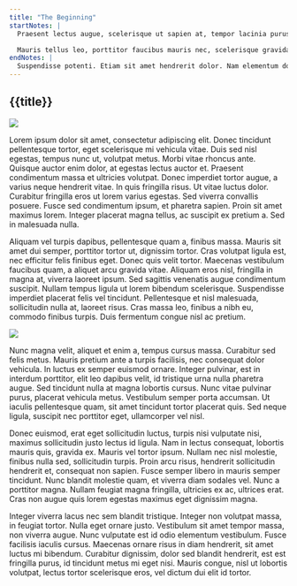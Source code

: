 ```yaml
---
title: "The Beginning"
startNotes: |
  Praesent lectus augue, scelerisque ut sapien at, tempor lacinia purus. Sed risus mi, tempor nec varius ac, molestie id justo. Etiam ullamcorper sodales velit at placerat. Proin vel sem finibus, sagittis turpis quis, porttitor sapien. Pellentesque vulputate sit amet nibh sit amet egestas. Duis viverra magna eros, a porttitor mi ullamcorper quis. Aenean vel faucibus ipsum, id feugiat velit. Maecenas fringilla, mi eu ornare ultrices, ex tellus semper magna, a tincidunt risus nulla nec nisl. Aenean eget dapibus ante. Integer in sem ligula. Suspendisse vitae enim a nunc scelerisque ullamcorper. Etiam suscipit ligula vitae lorem auctor aliquam. Sed sagittis velit ac tortor auctor gravida. Nullam vitae orci quis mi tincidunt pharetra. Sed vel turpis a dolor semper pellentesque. Vestibulum ante ipsum primis in faucibus orci luctus et ultrices posuere cubilia curae;

  Mauris tellus leo, porttitor faucibus mauris nec, scelerisque gravida nulla. Aliquam erat volutpat. Fusce ut varius mi, vitae condimentum mi. Sed laoreet consectetur volutpat. Nullam tempor est at rutrum fringilla. Integer vel ornare lacus, ac mattis quam. Vivamus id aliquet lorem, consequat mattis ligula. Pellentesque habitant morbi tristique senectus et netus et malesuada fames ac turpis egestas. In lacinia lacus et erat interdum feugiat. Integer dignissim ultrices turpis, vel molestie dui laoreet quis. Nulla tincidunt nibh sit amet mi gravida finibus id nec nunc. Nam elit nulla, commodo et tristique non, sollicitudin at enim.
endNotes: |
  Suspendisse potenti. Etiam sit amet hendrerit dolor. Nam elementum dolor lectus, vitae efficitur mi sagittis at. Duis hendrerit velit sed ante lacinia maximus. Cras eget fringilla dui. Vestibulum tincidunt arcu ac enim venenatis, eget rutrum urna ultricies. Nullam cursus maximus varius. Fusce molestie in leo et ultricies. Sed sem metus, vestibulum quis est quis, volutpat bibendum diam.
---
```


## {{title}}

<img class="mx-auto my-3" src="https://placehold.co/900x200">

Lorem ipsum dolor sit amet, consectetur adipiscing elit. Donec tincidunt pellentesque tortor, eget scelerisque mi vehicula vitae. Duis sed nisl egestas, tempus nunc ut, volutpat metus. Morbi vitae rhoncus ante. Quisque auctor enim dolor, at egestas lectus auctor et. Praesent condimentum massa et ultricies volutpat. Donec imperdiet tortor augue, a varius neque hendrerit vitae. In quis fringilla risus. Ut vitae luctus dolor. Curabitur fringilla eros ut lorem varius egestas. Sed viverra convallis posuere. Fusce sed condimentum ipsum, et pharetra sapien. Proin sit amet maximus lorem. Integer placerat magna tellus, ac suscipit ex pretium a. Sed in malesuada nulla.

Aliquam vel turpis dapibus, pellentesque quam a, finibus massa. Mauris sit amet dui semper, porttitor tortor ut, dignissim tortor. Cras volutpat ligula est, nec efficitur felis finibus eget. Donec quis velit tortor. Maecenas vestibulum faucibus quam, a aliquet arcu gravida vitae. Aliquam eros nisl, fringilla in magna at, viverra laoreet ipsum. Sed sagittis venenatis augue condimentum suscipit. Nullam tempus ligula ut lorem bibendum scelerisque. Suspendisse imperdiet placerat felis vel tincidunt. Pellentesque et nisl malesuada, sollicitudin nulla at, laoreet risus. Cras massa leo, finibus a nibh eu, commodo finibus turpis. Duis fermentum congue nisl ac pretium.

<img class="pull-left me-3" src="https://placehold.co/600x400">

Nunc magna velit, aliquet et enim a, tempus cursus massa. Curabitur sed felis metus. Mauris pretium ante a turpis facilisis, nec consequat dolor vehicula. In luctus ex semper euismod ornare. Integer pulvinar, est in interdum porttitor, elit leo dapibus velit, id tristique urna nulla pharetra augue. Sed tincidunt nulla at magna lobortis cursus. Nunc vitae pulvinar purus, placerat vehicula metus. Vestibulum semper porta accumsan. Ut iaculis pellentesque quam, sit amet tincidunt tortor placerat quis. Sed neque ligula, suscipit nec porttitor eget, ullamcorper vel nisl.

Donec euismod, erat eget sollicitudin luctus, turpis nisi vulputate nisi, maximus sollicitudin justo lectus id ligula. Nam in lectus consequat, lobortis mauris quis, gravida ex. Mauris vel tortor ipsum. Nullam nec nisl molestie, finibus nulla sed, sollicitudin turpis. Proin arcu risus, hendrerit sollicitudin hendrerit et, consequat non sapien. Fusce semper libero in mauris semper tincidunt. Nunc blandit molestie quam, et viverra diam sodales vel. Nunc a porttitor magna. Nullam feugiat magna fringilla, ultricies ex ac, ultrices erat. Cras non augue quis lorem egestas maximus eget dignissim magna.

Integer viverra lacus nec sem blandit tristique. Integer non volutpat massa, in feugiat tortor. Nulla eget ornare justo. Vestibulum sit amet tempor massa, non viverra augue. Nunc vulputate est id odio elementum vestibulum. Fusce facilisis iaculis cursus. Maecenas ornare risus in diam hendrerit, sit amet luctus mi bibendum. Curabitur dignissim, dolor sed blandit hendrerit, est est fringilla purus, id tincidunt metus mi eget nisi. Mauris congue, nisl ut lobortis volutpat, lectus tortor scelerisque eros, vel dictum dui elit id tortor.
